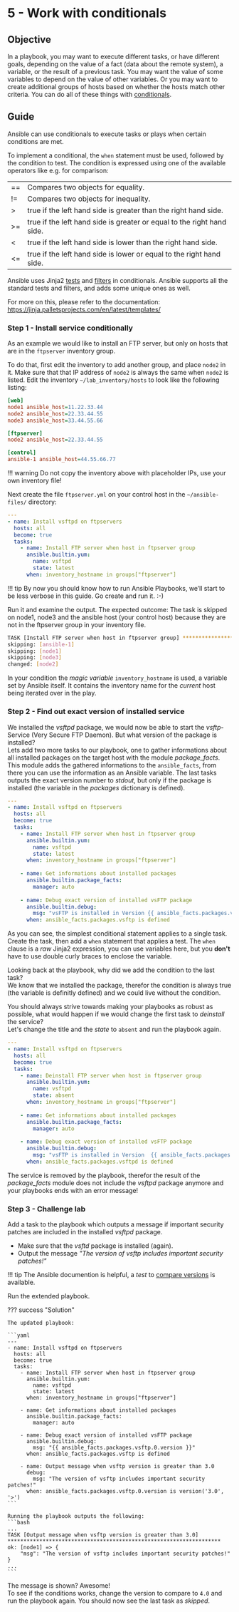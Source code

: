 # 5 - Work with conditionals

## Objective

In a playbook, you may want to execute different tasks, or have different goals, depending on the value of a fact (data about the remote system), a variable, or the result of a previous task. You may want the value of some variables to depend on the value of other variables. Or you may want to create additional groups of hosts based on whether the hosts match other criteria. You can do all of these things with [conditionals](https://docs.ansible.com/ansible/latest/user_guide/playbooks_conditionals.html).

## Guide

Ansible can use conditionals to execute tasks or plays when certain conditions are met.

To implement a conditional, the `when` statement must be used, followed by the condition to test. The condition is expressed using one of the available operators like e.g. for comparison:

|      |                                                                        |
| ---- | ---------------------------------------------------------------------- |
| \==  | Compares two objects for equality.                                     |
| \!=  | Compares two objects for inequality.                                   |
| \>   | true if the left hand side is greater than the right hand side.        |
| \>=  | true if the left hand side is greater or equal to the right hand side. |
| \<   | true if the left hand side is lower than the right hand side.          |
| \<=  | true if the left hand side is lower or equal to the right hand side.   |

Ansible uses Jinja2 [tests](https://docs.ansible.com/ansible/latest/user_guide/playbooks_tests.html#playbooks-tests) and [filters](https://docs.ansible.com/ansible/latest/user_guide/playbooks_filters.html#playbooks-filters) in conditionals. Ansible supports all the standard tests and filters, and adds some unique ones as well. 
 
For more on this, please refer to the documentation: <https://jinja.palletsprojects.com/en/latest/templates/>

### Step 1 - Install service conditionally

As an example we would like to install an FTP server, but only on hosts that are in the `ftpserver` inventory group.

To do that, first edit the inventory to add another group, and place `node2` in it. Make sure that that IP address of `node2` is always the same when `node2` is listed. Edit the inventory `~/lab_inventory/hosts` to look like the following listing:

```ini
[web]
node1 ansible_host=11.22.33.44
node2 ansible_host=22.33.44.55
node3 ansible_host=33.44.55.66

[ftpserver]
node2 ansible_host=22.33.44.55

[control]
ansible-1 ansible_host=44.55.66.77
```

!!! warning
    Do not copy the inventory above with placeholder IPs, use your own inventory file!

Next create the file `ftpserver.yml` on your control host in the `~/ansible-files/` directory:

```yaml
---
- name: Install vsftpd on ftpservers
  hosts: all
  become: true
  tasks:
    - name: Install FTP server when host in ftpserver group
      ansible.builtin.yum:
        name: vsftpd
        state: latest
      when: inventory_hostname in groups["ftpserver"]
```

!!! tip
    By now you should know how to run Ansible Playbooks, we’ll start to be less verbose in this guide. Go create and run it. :-)

Run it and examine the output. The expected outcome: The task is skipped on node1, node3 and the ansible host (your control host) because they are not in the ftpserver group in your inventory file.

```bash
TASK [Install FTP server when host in ftpserver group] *******************************************
skipping: [ansible-1]
skipping: [node1]
skipping: [node3]
changed: [node2]
```

In your condition the *magic variable* `inventory_hostname` is used, a variable set by Ansible itself. It contains the inventory name for the *current* host being iterated over in the play.

### Step 2 - Find out exact version of installed service

We installed the *vsftpd* package, we would now be able to start the *vsftp*-Service (Very Secure FTP Daemon). But what version of the package is installed?   
Lets add two more tasks to our playbook, one to gather informations about all installed packages on the target host with the module *package_facts*. This module adds the gathered informations to the `ansible_facts`, from there you can use the information as an Ansible variable. The last tasks outputs the exact version number to *stdout*, but only if the package is installed (the variable in the *packages* dictionary is defined).

```yaml
---
- name: Install vsftpd on ftpservers
  hosts: all
  become: true
  tasks:
    - name: Install FTP server when host in ftpserver group
      ansible.builtin.yum:
        name: vsftpd
        state: latest
      when: inventory_hostname in groups["ftpserver"]
    
    - name: Get informations about installed packages
      ansible.builtin.package_facts:
        manager: auto
    
    - name: Debug exact version of installed vsFTP package
      ansible.builtin.debug:
        msg: "vsFTP is installed in Version {{ ansible_facts.packages.vsftp.0.version }}"
      when: ansible_facts.packages.vsftp is defined  
```

As you can see, the simplest conditional statement applies to a single task. Create the task, then add a `when` statement that applies a test. The `when` clause is a *raw* Jinja2 expression, you can use variables here, but you **don't** have to use double curly braces to enclose the variable.

Looking back at the playbook, why did we add the condition to the last task?  
We know that we installed the package, therefor the condition is always true (the variable is definitly defined) and we could live without the condition.

You should always strive towards making your playbooks as robust as possible, what would happen if we would change the first task to *deinstall* the service?  
Let's change the title and the *state* to `absent` and run the playbook again.

```yaml hl_lines="6 9"
---
- name: Install vsftpd on ftpservers
  hosts: all
  become: true
  tasks:
    - name: Deinstall FTP server when host in ftpserver group
      ansible.builtin.yum:
        name: vsftpd
        state: absent
      when: inventory_hostname in groups["ftpserver"]
    
    - name: Get informations about installed packages
      ansible.builtin.package_facts:
        manager: auto
    
    - name: Debug exact version of installed vsFTP package
      ansible.builtin.debug:
        msg: "vsFTP is installed in Version  {{ ansible_facts.packages.vsftp.0.version }}"
      when: ansible_facts.packages.vsftpd is defined  
```

The service is removed by the playbook, therefor the result of the *package_facts* module does not include the *vsftpd* package anymore and your playbooks ends with an error message!

### Step 3 - Challenge lab

Add a task to the playbook which outputs a message if important security patches are included in the installed *vsftpd* package.

* Make sure that the *vsftd* package is installed (again).
* Output the message *"The version of vsftp includes important security patches!"* 

!!! tip
    The Ansible documention is helpful, a *test* to [compare versions](https://docs.ansible.com/ansible/latest/user_guide/playbooks_tests.html#comparing-versions) is available.

Run the extended playbook. 

??? success "Solution"
    
    The updated playbook:

    ```yaml
    ---
    - name: Install vsftpd on ftpservers
      hosts: all
      become: true
      tasks:
        - name: Install FTP server when host in ftpserver group
          ansible.builtin.yum:
            name: vsftpd
            state: latest
          when: inventory_hostname in groups["ftpserver"]
        
        - name: Get informations about installed packages
          ansible.builtin.package_facts:
            manager: auto
        
        - name: Debug exact version of installed vsFTP package
          ansible.builtin.debug:
            msg: "{{ ansible_facts.packages.vsftp.0.version }}"
          when: ansible_facts.packages.vsftp is defined
        
        - name: Output message when vsftp version is greater than 3.0
          debug:
            msg: "The version of vsftp includes important security patches!"
          when: ansible_facts.packages.vsftp.0.version is version('3.0', '>')
    ```

    Running the playbook outputs the following:
    ```bash
    ...
    TASK [Output message when vsftp version is greater than 3.0] *******************************************************************
    ok: [node1] => {
        "msg": "The version of vsftp includes important security patches!"
    } 
    ...
    ```

The message is shown? Awesome!  
To see if the conditions works, change the version to compare to `4.0` and run the playbook again. You should now see the last task as *skipped*.
